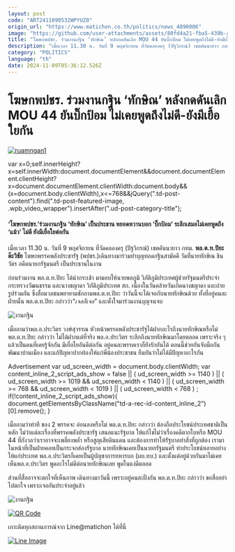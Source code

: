 ```yaml
---
layout: post
code: "ART2411090532WPYUZ0"
origin_url: "https://www.matichon.co.th/politics/news_4890006"
image: "https://github.com/user-attachments/assets/80fd4a21-fba5-439b-a90f-66c1aaf7e8b3"
title: "โฆษกพปชร. ร่วมงานกฐิน ‘ทักษิณ’ หลังกดดันเลิก MOU 44 ยันบิ๊กป้อม ไม่เคยพูดถึงไม่ดี-ยังมีเยื้อใยกัน"
description: "เมื่อเวลา 11.30 น. วันที่ 9 พฤศจิกายน ที่วัดคลองครุ (ปัฐวิกรณ์) เขตคันนายาว กทม. พล.ต.ท.ปิยะ ต๊ะวิชัย โฆษกพรรคพลังประชารัฐ (พปชร.)​"
category: "POLITICS"
language: "th"
date: 2024-11-09T05:36:12.526Z
---
```


# โฆษกพปชร. ร่วมงานกฐิน ‘ทักษิณ’ หลังกดดันเลิก MOU 44 ยันบิ๊กป้อม ไม่เคยพูดถึงไม่ดี-ยังมีเยื้อใยกัน

[![](https://www.matichon.co.th/wp-content/uploads/2024/11/ruamngan1.jpg "ruamngan1")](https://www.matichon.co.th/wp-content/uploads/2024/11/ruamngan1.jpg)

var x=0;self.innerHeight?x=self.innerWidth:document.documentElement&&document.documentElement.clientHeight?x=document.documentElement.clientWidth:document.body&&(x=document.body.clientWidth),x<=768&&jQuery(".td-post-content").find(".td-post-featured-image, .wpb\_video\_wrapper").insertAfter(".ud-post-category-title");

#### **‘โฆษก​พปชร.​’** **​ร่วมงานกฐิน​ ‘ทักษิณ’ เป็นประธาน หยอดหวานบอก​ ‘บิ๊กป้อม’ ระลึกเสมอไม่เคยพูดถึง​ ‘แม้ว’ ไม่ดี​ ยังมีเยื่อใยต่อกัน**

เมื่อเวลา 11.30 น. วันที่ 9 พฤศจิกายน ที่วัดคลองครุ (ปัฐวิกรณ์) เขตคันนายาว กทม. **พล.ต.ท.ปิยะ ต๊ะวิชัย** โฆษกพรรคพลังประชารัฐ (พปชร.)​ เดินทางมาร่วมทำบุญทอดกฐินสามัคคี วัดที่นายทักษิณ ​ชินวัตร​ อดีตนายกรัฐมนตรี เป็นประธานในงาน

ก่อนร่วมงาน พล.ต.ท.ปิยะ ได้นำกระเช้า มามอบให้นายพลภูมิ​ วิภัติภูมิประเทศ​ ผู้ช่วยรัฐมนตรีประจำกระทรวงวัฒนธรรม และนางชญาดา​ วิภัติภูมิประเทศ​ สก. เนื่องในวันคล้ายวันเกิดนางชญาดา​ และถ่ายรูปร่วมกัน ซึ่งสื่อมวลชนพยายามซักถามพล.ต.ท.ปิยะ ว่าวันนี้จะได้เจอกับนายทักษิณด้วย ทั้งที่อยู่คนละฝ่ายนั้น​ พล.ต.ท.ปิยะ​ กล่าวว่า​ _“เจอก็เจอ”_ และตั้งใจมาร่วมงานบุญจนจบ

![งานกฐิน](https://www.matichon.co.th/wp-content/uploads/2024/11/S__86196253_0.jpg)

เมื่อถามว่าพล.อ.ประวิตร​ วงษ์สุวรรณ​ หัวหน้าพรรคพลังประชารัฐ​ ได้ฝากอะไรถึงนายทักษิณหรือไม่​ พล.ต.ท.ปิยะ​ กล่าวว่า​ ไม่ได้ฝากแต่ที่จริง พล.อ.ประวิตร ระลึกถึงนายทักษิณมาโดยตลอด เพราะจริง ๆ แล้วเป็นคนที่เคยรู้จักกัน มีเยื่อใยอันดีต่อกัน อยู่คนละพรรคเราก็ยังรักกันได้ ตอนนี้ช่วยกันจับมือกันพัฒนาบ้านเมือง และแก้ปัญหาปากท้องให้แก่พี่น้องประชาชน ยืนยันว่าไม่ได้มีปัญหาอะไรกัน

Advertisement var ud\_screen\_width = document.body.clientWidth; var content\_inline\_2\_script\_ads\_show = false || ( ud\_screen\_width >= 1140 ) || ( ud\_screen\_width >= 1019 && ud\_screen\_width < 1140 ) || ( ud\_screen\_width >= 768 && ud\_screen\_width < 1019 ) || ( ud\_screen\_width < 768 ) ; if(!content\_inline\_2\_script\_ads\_show){ document.getElementsByClassName("td-a-rec-id-content\_inline\_2")\[0\].remove(); }

เมื่อถามว่าท่าที ของ 2 พรรคจะ อ่อนลงหรือไม่ พล.ต.ท.ปิยะ​ กล่าวว่า ต้องถือประโยชน์ประเทศชาติเป็นหลัก ไม่ว่าแต่ละเรื่องที่พรรคพลังประชารัฐ เสนอแนะรัฐบาล ให้แก้ไขไม่ว่าเรื่องคดีตากใบหรือ MOU 44 ที่กังวลว่าเราอาจจะเพลี่ยงพล้ำ หรือสูญเสียดินแดน และต้องการทำให้รัฐบาลทำสิ่งที่ถูกต้อง​ เรามาในหน้าที่เป็นฝ่ายคอยเป็นกระจกส่องรัฐบาล นายทักษิณเคยเป็นนายกรัฐมนตรี ทำประโยชน์หลายอย่างให้แก่ประเทศ​ พล.อ.ประวิตร​ ก็เคยเป็นผู้บัญชาการทหารบก (ผบ.ทบ.​) และตั้งแต่อยู่ด้วยกันมาไม่เคยเห็นพล.อ.ประวิตร พูดอะไรไม่ดีต่อนายทักษิณเลย​ พูดในแง่ดีตลอด

ส่วนที่สื่ออาจจะตกใจที่เห็นภาพ เดินทางมาวันนี้ เพราะอยู่คนละฝั่งกัน พล.ต.ท.ปิยะ​ กล่าวว่า ขอสื่ออย่าไปตกใจ เพราะเจอกันประจำอยู่แล้ว

![งานกฐิน](https://www.matichon.co.th/wp-content/uploads/2024/11/S__86196251_0.jpg)

[![QR Code](https://www.matichon.co.th/wp-content/uploads/2023/07/wob1371z.jpg)](https://lin.ee/ht0nDxX)

เกาะติดทุกสถานการณ์จาก Line@matichon ได้ที่นี่

[![Line Image](https://www.matichon.co.th/wp-content/uploads/2023/07/th.png)](https://lin.ee/ht0nDxX)